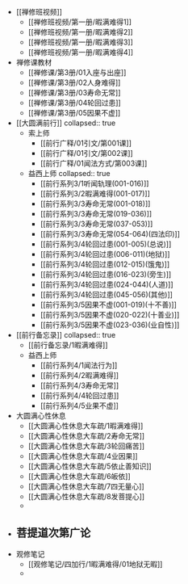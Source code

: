 - [[禅修班视频]]
	- [[禅修班视频/第一册/暇满难得1]]
	- [[禅修班视频/第一册/暇满难得2]]
	- [[禅修班视频/第一册/暇满难得3]]
	- [[禅修班视频/第一册/暇满难得4]]
- 禅修课教材
	- [[禅修课/第3册/01入座与出座]]
	- [[禅修课/第3册/02人身难得]]
	- [[禅修课/第3册/03寿命无常]]
	- [[禅修课/第3册/04轮回过患]]
	- [[禅修课/第3册/05因果不虚]]
- [[大圆满前行]]
  collapsed:: true
	- 索上师
		- [[前行广释/01引文/第001课]]
		- [[前行广释/01引文/第002课]]
		- [[前行广释/01闻法方式/第003课]]
	- 益西上师
	  collapsed:: true
		- [[前行系列3/1听闻轨理(001-016)]]
		- [[前行系列3/2暇满难得(001-017)]]
		- [[前行系列3/3寿命无常(001-018)]]
		- [[前行系列3/3寿命无常(019-036)]]
		- [[前行系列3/3寿命无常(037-053)]]
		- [[前行系列3/3寿命无常(054-064)(四法印)]]
		- [[前行系列3/4轮回过患(001-005)(总说)]]
		- [[前行系列3/4轮回过患(006-011)(地狱)]]
		- [[前行系列3/4轮回过患(012-015)(饿鬼)]]
		- [[前行系列3/4轮回过患(016-023)(旁生)]]
		- [[前行系列3/4轮回过患(024-044)(人道)]]
		- [[前行系列3/4轮回过患(045-056)(其他)]]
		- [[前行系列3/5因果不虚(001-019)(十不善)]]
		- [[前行系列3/5因果不虚(020-022)(十善业)]]
		- [[前行系列3/5因果不虚(023-036)(业自性)]]
- [[前行备忘录]]
  collapsed:: true
	- [[前行备忘录/1暇满难得]]
	- 益西上师
		- [[前行系列4/1闻法行为]]
		- [[前行系列4/2暇满难得]]
		- [[前行系列4/3寿命无常]]
		- [[前行系列4/4轮回过患]]
		- [[前行系列4/5业果不虚]]
- 大圆满心性休息
	- [[大圆满心性休息大车疏/1暇满难得]]
	- [[大圆满心性休息大车疏/2寿命无常]]
	- [[大圆满心性休息大车疏/3轮回痛苦]]
	- [[大圆满心性休息大车疏/4业因果]]
	- [[大圆满心性休息大车疏/5依止善知识]]
	- [[大圆满心性休息大车疏/6皈依]]
	- [[大圆满心性休息大车疏/7四无量心]]
	- [[大圆满心性休息大车疏/8发菩提心]]
	-
- 菩提道次第广论
	-
- 观修笔记
	- [[观修笔记/四加行/1暇满难得/01地狱无暇]]
	-